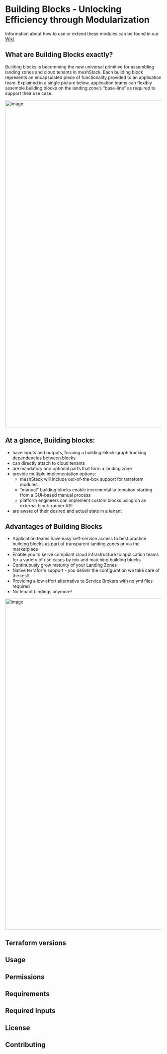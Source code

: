 # Building Blocks - Unlocking Efficiency through Modularization
Information about how to use or extend these modules can be found in our [Wiki](https://github.com/meshcloud/Building-Blocks/wiki)

## What are Building Blocks exactly?
Building blocks is becomming the new universal primitive for assembling landing zones and cloud tenants in meshStack. Each building block represents an encapsulated piece of functionality provided to an application team. Explained in a single picture below, application teams can flexibly assemble building blocks on the landing zone’s “base-line” as required to support their use case.

<img width="1047" alt="image" src="https://github.com/meshcloud/Building-Blocks/assets/96071919/176ef530-ab73-4c4e-9f13-8ee681eb68c1">

## At a glance, Building blocks:
- have inputs and outputs, forming a building-block-graph tracking dependencies between blocks
- can directly attach to cloud tenants
- are mandatory and optional parts that form a landing zone 
- provide multiple implementation options:
  - meshStack will include out-of-the-box support for terraform modules
  - “manual” building blocks enable incremental automation starting from a GUI-based manual process
  - platform engineers can implement custom blocks using on an external block-runner API
- are aware of their desired and actual state in a tenant

## Advantages of Building Blocks
- Application teams have easy self-service access to best practice building blocks as part of transparent landing zones or via the marketplace 
- Enable you to serve compliant cloud infrastructure to application teams for a variety of use cases by mix and matching building blocks
- Continuously grow maturity of your Landing Zones
- Native terraform support - you deliver the configuration we take care of the rest!
- Providing a low effort alternative to Service Brokers with no yml files required
- No tenant bindings anymore!

<img width="1060" alt="image" src="https://github.com/meshcloud/Building-Blocks/assets/96071919/547fae73-4e05-4712-8e0f-3d62f44f7c55">

## Terraform versions

## Usage

## Permissions

## Requirements

## Required Inputs

## License

## Contributing
